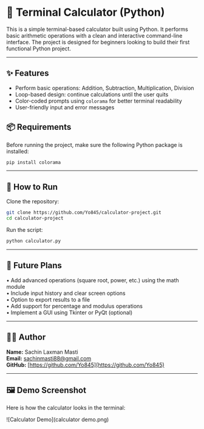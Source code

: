 # 🔢 Terminal Calculator (Python)

This is a simple terminal-based calculator built using Python. It performs basic arithmetic operations with a clean and interactive command-line interface. The project is designed for beginners looking to build their first functional Python project.

---

## ✨ Features

- Perform basic operations: Addition, Subtraction, Multiplication, Division
- Loop-based design: continue calculations until the user quits
- Color-coded prompts using `colorama` for better terminal readability
- User-friendly input and error messages

## 📦 Requirements

Before running the project, make sure the following Python package is installed:

```bash
pip install colorama
```

---

## 🚀 How to Run

Clone the repository:

```bash
git clone https://github.com/Yo845/calculator-project.git
cd calculator-project
```

Run the script:

```bash
python calculator.py
```

---

## 🔧 Future Plans

• Add advanced operations (square root, power, etc.) using the math module  
• Include input history and clear screen options  
• Option to export results to a file  
• Add support for percentage and modulus operations  
• Implement a GUI using Tkinter or PyQt (optional)

---

## 👨‍💻 Author

**Name:** Sachin Laxman Masti  
**Email:** sachinmasti88@gmail.com  
**GitHub:** [https://github.com/Yo845](https://github.com/Yo845)

---

## 🖼️ Demo Screenshot

Here is how the calculator looks in the terminal:

![Calculator Demo](calculator demo.png)

